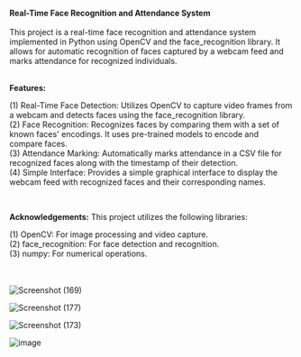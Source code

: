 **Real-Time Face Recognition and Attendance System** <br/><br/>
This project is a real-time face recognition and attendance system implemented in Python using OpenCV and the face_recognition library. It allows for automatic recognition of faces captured by a webcam feed and marks attendance for recognized individuals.
<br/><br/>

**Features:**

(1) Real-Time Face Detection: Utilizes OpenCV to capture video frames from a webcam and detects faces using the face_recognition library. <br/>
(2) Face Recognition: Recognizes faces by comparing them with a set of known faces' encodings. It uses pre-trained models to encode and compare faces. <br/>
(3) Attendance Marking: Automatically marks attendance in a CSV file for recognized faces along with the timestamp of their detection.<br/>
(4) Simple Interface: Provides a simple graphical interface to display the webcam feed with recognized faces and their corresponding names.<br/>

<br/>

**Acknowledgements:**
This project utilizes the following libraries:

(1) OpenCV: For image processing and video capture.<br/>
(2) face_recognition: For face detection and recognition.<br/>
(3) numpy: For numerical operations.<br/>
<br/><br/>

![Screenshot (169)](https://github.com/KavindaSGit/Real_Time_Face_Recognition_and_Attendance_System/assets/126879461/c5b6896b-4b14-4187-a24c-f3ebd3d05dad)

![Screenshot (177)](https://github.com/KavindaSGit/Real_Time_Face_Recognition_and_Attendance_System/assets/126879461/4da8d850-4d05-467b-97d1-aa26089a57f8)

![Screenshot (173)](https://github.com/KavindaSGit/Real_Time_Face_Recognition_and_Attendance_System/assets/126879461/37cd6013-95fe-484b-b2db-ed18cb5a7229)

![image](https://github.com/KavindaSGit/Real_Time_Face_Recognition_and_Attendance_System/assets/126879461/b16902a2-d5b5-4a85-a3ee-657488282744)




